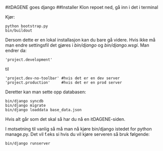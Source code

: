#itDAGENE goes django
##Installer
Klon repoet ned, gå inn i det i terminal

Kjør:

    python bootstrap.py
    bin/buildout

Dersom dette er en lokal installasjon kan du bare gå videre.
Hvis ikke må man endre settingsfil det gjøres i *bin/django* og *bin/django.wsgi*. Man
endrer da:

    'project.development'

til

    'project.dev-no-toolbar' #hvis det er en dev server
    'project.production'     #hvis det er en prod server

Deretter kan man sette opp databasen:

    bin/django syncdb
    bin/django migrate
    bin/django loaddata base_data.json

Hvis alt går som det skal så har du nå en itDAGENE-siden.

I motsetning til vanlig så må man nå kjøre bin/django istedet for python manage.py.
Det vil f.eks si hvis du vil kjøre serveren så bruk følgende:

    bin/django runserver